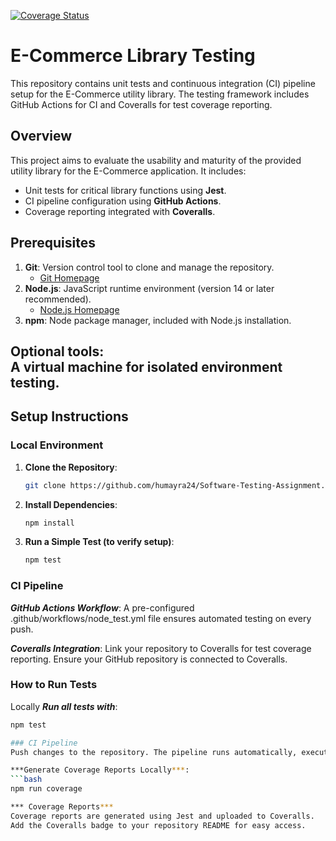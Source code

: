 [![Coverage Status](https://coveralls.io/repos/github/humayra24/Software-Testing-Assignment/badge.svg?branch=main)](https://coveralls.io/github/humayra24/Software-Testing-Assignment?branch=main)

# E-Commerce Library Testing

This repository contains unit tests and continuous integration (CI) pipeline setup for the E-Commerce utility library. The testing framework includes GitHub Actions for CI and Coveralls for test coverage reporting.

## Overview
This project aims to evaluate the usability and maturity of the provided utility library for the E-Commerce application. It includes:
- Unit tests for critical library functions using **Jest**.
- CI pipeline configuration using **GitHub Actions**.
- Coverage reporting integrated with **Coveralls**.

## Prerequisites
1. **Git**: Version control tool to clone and manage the repository.  
   - [Git Homepage](https://git-scm.com)
2. **Node.js**: JavaScript runtime environment (version 14 or later recommended).  
   - [Node.js Homepage](https://nodejs.org/en)  
3. **npm**: Node package manager, included with Node.js installation.  

Optional tools:  
 A virtual machine for isolated environment testing.
  ---

## Setup Instructions

### Local Environment
1. **Clone the Repository**:
   ```bash
   git clone https://github.com/humayra24/Software-Testing-Assignment.git

2. **Install Dependencies**:
    ```bash
   npm install

4.  **Run a Simple Test (to verify setup)**:
    ```bash
    npm test
    
### CI Pipeline
***GitHub Actions Workflow***:
A pre-configured .github/workflows/node_test.yml file ensures automated testing on every push.

***Coveralls Integration***:
Link your repository to Coveralls for test coverage reporting. 
Ensure your GitHub repository is connected to Coveralls.

### How to Run Tests
Locally
***Run all tests with***:
 ```bash
npm test

### CI Pipeline
Push changes to the repository. The pipeline runs automatically, executing all tests and generating coverage reports.

***Generate Coverage Reports Locally***:
 ```bash
npm run coverage

*** Coverage Reports***
Coverage reports are generated using Jest and uploaded to Coveralls.
Add the Coveralls badge to your repository README for easy access.





